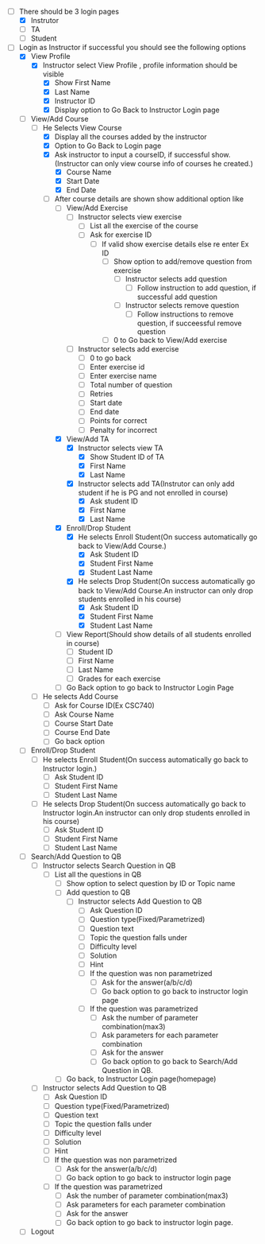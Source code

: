 - [ ] There should be 3 login pages
  - [x] Instrutor
  - [ ] TA
  - [ ] Student
- [ ] Login as Instructor if successful you should see the following options 
  - [x] View Profile
    - [x] Instructor select View Profile , profile information should be visible
      - [x] Show First Name
      - [x] Last Name
      - [x] Instructor ID
      - [x] Display option to Go Back to Instructor Login page
  - [ ] View/Add Course
    - [ ] He Selects View Course
      - [x] Display all the courses added by the instructor
      - [x] Option to Go Back to Login page 
      - [x] Ask instructor to input a courseID, if successful show.(Instructor can only view course info of courses he created.) 
        - [x] Course Name 
        - [x] Start Date 
        - [x] End Date
      - [ ] After course details are shown show additional option like
        - [ ] View/Add Exercise
          - [ ] Instructor selects view exercise
            - [ ] List all the exercise of the course
            - [ ] Ask for exercise ID
              - [ ] If valid show exercise details else re enter Ex ID
                - [ ] Show option to add/remove question from exercise
                  - [ ] Instructor selects add question
                    - [ ] Follow instruction to add question, if successful add question
                  - [ ] Instructor selects remove question
                    - [ ] Follow instructions to remove question, if succeessful remove question
                - [ ] 0 to Go back to View/Add exercise
          - [ ] Instructor selects add exercise
            - [ ] 0 to go back
            - [ ] Enter exercise id
            - [ ] Enter exercise name
            - [ ] Total number of question
            - [ ] Retries
            - [ ] Start date
            - [ ] End date
            - [ ] Points for correct
            - [ ] Penalty for incorrect
        - [x] View/Add TA
          - [x] Instructor selects view TA
            - [x] Show Student ID of TA
            - [x] First Name
            - [x] Last Name
          - [x] Instructor selects add TA(Instrutor can only add student if he is PG and not enrolled in course)
            - [x] Ask student ID
            - [x] First Name
            - [x] Last Name
        - [x] Enroll/Drop Student
          - [x] He selects Enroll Student(On success automatically go back to View/Add Course.)
            - [x] Ask Student ID
            - [x] Student First Name
            - [x] Student Last Name
          - [x] He selects Drop Student(On success automatically go back to View/Add Course.An instructor can only drop students enrolled in his course)
            - [x] Ask Student ID
            - [x] Student First Name
            - [x] Student Last Name           
        - [ ] View Report(Should show details of all students enrolled in course)
          - [ ] Student ID
          - [ ] First Name
          - [ ] Last Name
          - [ ] Grades for each exercise          
        - [ ] Go Back option to go back to Instructor Login Page
    - [ ] He selects Add Course
      - [ ] Ask for Course ID(Ex CSC740)
      - [ ] Ask Course Name
      - [ ] Course Start Date
      - [ ] Course End Date
      - [ ] Go back option
  - [ ] Enroll/Drop Student
    - [ ] He selects Enroll Student(On success automatically go back to Instructor login.)
      - [ ] Ask Student ID
      - [ ] Student First Name
      - [ ] Student Last Name
    - [ ] He selects Drop Student(On success automatically go back to Instructor login.An instructor can only drop students enrolled in his course)
      - [ ] Ask Student ID
      - [ ] Student First Name
      - [ ] Student Last Name
  - [ ] Search/Add Question to QB
    - [ ] Instructor selects Search Question in QB
      - [ ] List all the questions in QB
        - [ ] Show option to select question by ID or Topic name
        - [ ] Add question to QB
          - [ ] Instructor selects Add Question to QB
            - [ ] Ask Question ID
            - [ ] Question type(Fixed/Parametrized)
            - [ ] Question text
            - [ ] Topic the question falls under
            - [ ] Difficulty level
            - [ ] Solution 
            - [ ] Hint
            - [ ] If the question was non parametrized
              - [ ] Ask for the answer(a/b/c/d)
              - [ ] Go back option to go back to instructor login page
            - [ ] If the question was parametrized
              - [ ] Ask the number of parameter combination(max3)
              - [ ] Ask parameters for each parameter combination
              - [ ] Ask for the answer
              - [ ] Go back option to go back to Search/Add Question in QB.        
        - [ ] Go back, to Instructor Login page(homepage)
    - [ ] Instructor selects Add Question to QB
      - [ ] Ask Question ID
      - [ ] Question type(Fixed/Parametrized)
      - [ ] Question text
      - [ ] Topic the question falls under
      - [ ] Difficulty level
      - [ ] Solution 
      - [ ] Hint
      - [ ] If the question was non parametrized
        - [ ] Ask for the answer(a/b/c/d)
        - [ ] Go back option to go back to instructor login page
      - [ ] If the question was parametrized
        - [ ] Ask the number of parameter combination(max3)
        - [ ] Ask parameters for each parameter combination
        - [ ] Ask for the answer
        - [ ] Go back option to go back to instructor login page. 
   - [ ] Logout
